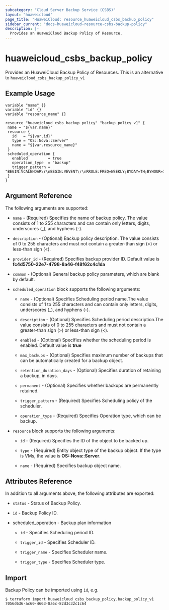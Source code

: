 ```yaml
---
subcategory: "Cloud Server Backup Service (CSBS)"
layout: "huaweicloud"
page_title: "HuaweiCloud: resource_huaweicloud_csbs_backup_policy"
sidebar_current: "docs-huaweicloud-resource-csbs-backup-policy"
description: |-
  Provides an HuaweiCloud Backup Policy of Resource.
---
```


# huaweicloud\_csbs\_backup\_policy

Provides an HuaweiCloud Backup Policy of Resources.
This is an alternative to `huaweicloud_csbs_backup_policy_v1`

## Example Usage

 ```hcl
variable "name" {}
variable "id" {}
variable "resource_name" {}

resource "huaweicloud_csbs_backup_policy" "backup_policy_v1" {
  name = "${var.name}"
  resource {
    id   = "${var.id}"
    type = "OS::Nova::Server"
    name = "${var.resource_name}"
  }
  scheduled_operation {
    enabled         = true
    operation_type  = "backup"
    trigger_pattern = "BEGIN:VCALENDAR\r\nBEGIN:VEVENT\r\nRRULE:FREQ=WEEKLY;BYDAY=TH;BYHOUR=12;BYMINUTE=27\r\nEND:VEVENT\r\nEND:VCALENDAR\r\n"
  }
}

 ```
## Argument Reference
The following arguments are supported:

* `name` - (Required) Specifies the name of backup policy. The value consists of 1 to 255 characters and can contain only letters, digits, underscores (_), and hyphens (-).

* `description` - (Optional) Backup policy description. The value consists of 0 to 255 characters and must not contain a greater-than sign (>) or less-than sign (<).

* `provider_id` - (Required) Specifies backup provider ID. Default value is **fc4d5750-22e7-4798-8a46-f48f62c4c1da**

* `common` - (Optional) General backup policy parameters, which are blank by default.

* `scheduled_operation` block supports the following arguments:

    * `name` - (Optional) Specifies Scheduling period name.The value consists of 1 to 255 characters and can contain only letters, digits, underscores (_), and hyphens (-).
    
    * `description` - (Optional) Specifies Scheduling period description.The value consists of 0 to 255 characters and must not contain a greater-than sign (>) or less-than sign (<).

    * `enabled` - (Optional) Specifies whether the scheduling period is enabled. Default value is **true**

    * `max_backups` - (Optional) Specifies maximum number of backups that can be automatically created for a backup object.

    * `retention_duration_days` - (Optional) Specifies duration of retaining a backup, in days.

    * `permanent` - (Optional) Specifies whether backups are permanently retained.

    * `trigger_pattern` - (Required) Specifies Scheduling policy of the scheduler.

    * `operation_type` - (Required) Specifies Operation type, which can be backup.

* `resource` block supports the following arguments:

    * `id` - (Required) Specifies the ID of the object to be backed up.
    
    * `type` - (Required) Entity object type of the backup object. If the type is VMs, the value is **OS::Nova::Server**.

    * `name` - (Required) Specifies backup object name.

## Attributes Reference
In addition to all arguments above, the following attributes are exported:

* `status` - Status of Backup Policy.

* `id` - Backup Policy ID.

* scheduled_operation - Backup plan information

    * `id` -  Specifies Scheduling period ID.

    * `trigger_id` -  Specifies Scheduler ID.

    * `trigger_name` -  Specifies Scheduler name.

    * `trigger_type` -  Specifies Scheduler type.


## Import

Backup Policy can be imported using  `id`, e.g.

```
$ terraform import huaweicloud_csbs_backup_policy.backup_policy_v1 7056d636-ac60-4663-8a6c-82d3c32c1c64
```
